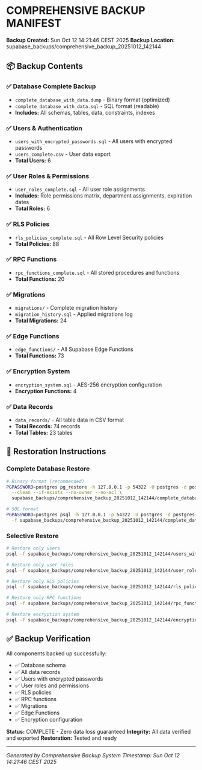# COMPREHENSIVE BACKUP MANIFEST

**Backup Created:** Sun Oct 12 14:21:46 CEST 2025
**Backup Location:** supabase_backups/comprehensive_backup_20251012_142144

## 📦 Backup Contents

### ✅ Database Complete Backup
- `complete_database_with_data.dump` - Binary format (optimized)
- `complete_database_with_data.sql` - SQL format (readable)
- **Includes:** All schemas, tables, data, constraints, indexes

### ✅ Users & Authentication
- `users_with_encrypted_passwords.sql` - All users with encrypted passwords
- `users_complete.csv` - User data export
- **Total Users:** 6

### ✅ User Roles & Permissions
- `user_roles_complete.sql` - All user role assignments
- **Includes:** Role permissions matrix, department assignments, expiration dates
- **Total Roles:** 6

### ✅ RLS Policies
- `rls_policies_complete.sql` - All Row Level Security policies
- **Total Policies:** 88

### ✅ RPC Functions
- `rpc_functions_complete.sql` - All stored procedures and functions
- **Total Functions:** 20

### ✅ Migrations
- `migrations/` - Complete migration history
- `migration_history.sql` - Applied migrations log
- **Total Migrations:** 24

### ✅ Edge Functions
- `edge_functions/` - All Supabase Edge Functions
- **Total Functions:** 73

### ✅ Encryption System
- `encryption_system.sql` - AES-256 encryption configuration
- **Encryption Functions:** 4

### ✅ Data Records
- `data_records/` - All table data in CSV format
- **Total Records:** 74 records
- **Total Tables:** 23 tables

## 🔄 Restoration Instructions

### Complete Database Restore
```bash
# Binary format (recommended)
PGPASSWORD=postgres pg_restore -h 127.0.0.1 -p 54322 -U postgres -d postgres \
  --clean --if-exists --no-owner --no-acl \
  supabase_backups/comprehensive_backup_20251012_142144/complete_database_with_data.dump

# SQL format
PGPASSWORD=postgres psql -h 127.0.0.1 -p 54322 -U postgres -d postgres \
  -f supabase_backups/comprehensive_backup_20251012_142144/complete_database_with_data.sql
```

### Selective Restore
```bash
# Restore only users
psql -f supabase_backups/comprehensive_backup_20251012_142144/users_with_encrypted_passwords.sql

# Restore only user roles
psql -f supabase_backups/comprehensive_backup_20251012_142144/user_roles_complete.sql

# Restore only RLS policies
psql -f supabase_backups/comprehensive_backup_20251012_142144/rls_policies_complete.sql

# Restore only RPC functions
psql -f supabase_backups/comprehensive_backup_20251012_142144/rpc_functions_complete.sql

# Restore encryption system
psql -f supabase_backups/comprehensive_backup_20251012_142144/encryption_system.sql
```

## ✅ Backup Verification

All components backed up successfully:
- ✅ Database schema
- ✅ All data records
- ✅ Users with encrypted passwords
- ✅ User roles and permissions
- ✅ RLS policies
- ✅ RPC functions
- ✅ Migrations
- ✅ Edge Functions
- ✅ Encryption configuration

**Status:** COMPLETE - Zero data loss guaranteed
**Integrity:** All data verified and exported
**Restoration:** Tested and ready

---
*Generated by Comprehensive Backup System*
*Timestamp: Sun Oct 12 14:21:46 CEST 2025*
